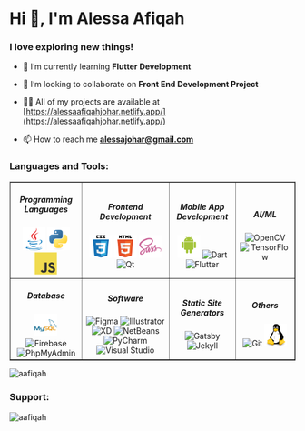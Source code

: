 <h1>Hi 👋, I'm Alessa Afiqah</h1>
<h3>I love exploring new things!</h3>

- 🌱 I’m currently learning **Flutter Development**

- 👯 I’m looking to collaborate on **Front End Development Project**

- 👨‍💻 All of my projects are available at [https://alessaafiqahjohar.netlify.app/](https://alessaafiqahjohar.netlify.app/)

- 📫 How to reach me **alessajohar@gmail.com**

<h3 align="left">Languages and Tools:</h3>
<table border="1">
        <tbody>
            <tr>
                <td align="center">
                    <h5>Programming Languages</h5>                    
                    <img src="https://raw.githubusercontent.com/devicons/devicon/master/icons/java/java-original.svg" alt="Java" width="40" height="40">
                    <img src="https://raw.githubusercontent.com/devicons/devicon/master/icons/python/python-original.svg" alt="Python" width="40" height="40">
                    <img src="https://raw.githubusercontent.com/devicons/devicon/master/icons/javascript/javascript-original.svg" alt="JavaScript" width="40" height="40">
                </td>
                <td align="center">
                    <h5>Frontend Development</h5>
                    <img src="https://raw.githubusercontent.com/devicons/devicon/master/icons/css3/css3-original-wordmark.svg" alt="CSS3" width="40" height="40">
                    <img src="https://raw.githubusercontent.com/devicons/devicon/master/icons/html5/html5-original-wordmark.svg" alt="HTML5" width="40" height="40">
                    <img src="https://raw.githubusercontent.com/devicons/devicon/master/icons/sass/sass-original.svg" alt="Sass" width="40" height="40">
                    <img src="https://upload.wikimedia.org/wikipedia/commons/0/0b/Qt_logo_2016.svg" alt="Qt" width="40" height="40">
                </td>     
                <td align="center">
                    <h5>Mobile App Development</h5>               
                    <img src="https://raw.githubusercontent.com/devicons/devicon/master/icons/android/android-original-wordmark.svg" alt="Android" width="40" height="40">
                    <img src="https://www.vectorlogo.zone/logos/dartlang/dartlang-icon.svg" alt="Dart" width="40" height="40">
                    <img src="https://www.vectorlogo.zone/logos/flutterio/flutterio-icon.svg" alt="Flutter" width="40" height="40">
                </td>
                <td align="center">
                    <h5>AI/ML</h5>
                    <img src="https://www.vectorlogo.zone/logos/opencv/opencv-icon.svg" alt="OpenCV" width="40" height="40">
                    <img src="https://www.vectorlogo.zone/logos/tensorflow/tensorflow-icon.svg" alt="TensorFlow" width="40" height="40">
                </td>                         
            </tr>
            <tr>                
                <td align="center">
                    <h5>Database</h5>
                    <img src="https://raw.githubusercontent.com/devicons/devicon/master/icons/mysql/mysql-original-wordmark.svg" alt="MySQL" width="40" height="40">
                    <img src="https://www.vectorlogo.zone/logos/firebase/firebase-icon.svg" alt="Firebase" width="40" height="40">
                    <img src="https://upload.wikimedia.org/wikipedia/commons/thumb/4/4f/PhpMyAdmin_logo.svg/2560px-PhpMyAdmin_logo.svg.png" alt="PhpMyAdmin" width="40" height="40">
                </td>  
                <td align="center">
                    <h5>Software</h5>
                    <img src="https://www.vectorlogo.zone/logos/figma/figma-icon.svg" alt="Figma" width="40" height="40">
                    <img src="https://www.vectorlogo.zone/logos/adobe_illustrator/adobe_illustrator-icon.svg" alt="Illustrator" width="40" height="40">
                    <img src="https://upload.wikimedia.org/wikipedia/commons/thumb/c/c2/Adobe_XD_CC_icon.svg/800px-Adobe_XD_CC_icon.svg.png" alt="XD" width="40" height="40">  
                    <img src="https://upload.wikimedia.org/wikipedia/commons/thumb/9/98/Apache_NetBeans_Logo.svg/1776px-Apache_NetBeans_Logo.svg.png" alt="NetBeans" width="40" height="40"> 
                    <img src="https://upload.wikimedia.org/wikipedia/commons/thumb/1/1d/PyCharm_Icon.svg/1200px-PyCharm_Icon.svg.png" alt="PyCharm" width="40" height="40"> 
                    <img src="https://upload.wikimedia.org/wikipedia/commons/thumb/9/9a/Visual_Studio_Code_1.35_icon.svg/2048px-Visual_Studio_Code_1.35_icon.svg.png" alt="Visual Studio" width="40" height="40">                  
                </td>
                <td align="center">
                    <h5>Static Site Generators</h5>
                    <img src="https://www.vectorlogo.zone/logos/gatsbyjs/gatsbyjs-icon.svg" alt="Gatsby" width="40" height="40">
                    <img src="https://www.vectorlogo.zone/logos/jekyllrb/jekyllrb-icon.svg" alt="Jekyll" width="40" height="40">
                </td>
                <td align="center">      
                    <h5>Others</h5>
                    <img src="https://www.vectorlogo.zone/logos/git-scm/git-scm-icon.svg" alt="Git" width="40" height="40">
                    <img src="https://raw.githubusercontent.com/devicons/devicon/master/icons/linux/linux-original.svg" alt="Linux" width="40" height="40">
                </td>              
            </tr>          
        </tbody>
    </table>



<p align="left"><img src="https://github-readme-stats.vercel.app/api/top-langs?username=aafiqah&show_icons=true&locale=en&layout=compact" alt="aafiqah" /></p>

<h3 align="left">Support:</h3>
<p><a href="https://ko-fi.com/aafiqah"> <img align="left" src="https://cdn.ko-fi.com/cdn/kofi3.png?v=3" height="50" width="210" alt="aafiqah" /></a> </p>
